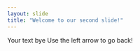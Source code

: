 ```yaml
---
layout: slide
title: "Welcome to our second slide!"
---
```

Your text bye
Use the left arrow to go back!

